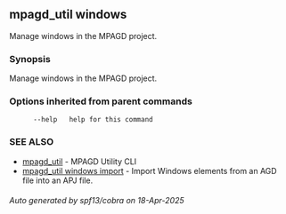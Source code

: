 ## mpagd_util windows

Manage windows in the MPAGD project.

### Synopsis

Manage windows in the MPAGD project.

### Options inherited from parent commands

```
      --help   help for this command
```

### SEE ALSO

* [mpagd_util](mpagd_util.md)	 - MPAGD Utility CLI
* [mpagd_util windows import](mpagd_util_windows_import.md)	 - Import Windows elements from an AGD file into an APJ file.

###### Auto generated by spf13/cobra on 18-Apr-2025
